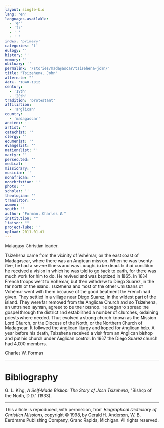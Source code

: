```yaml
---
layout: single-bio
lang: 'en'
languages-available:
  - 'en'
  - 'fr'
  - ' '
  - ' '
index: 'primary'
categories: 't'
eulogy: ''
history: ''
memory: ''
obituary: ''
permalink: '/stories/madagascar/tsizehena-john/'
title: "Tsizehena, John"
alternate: ""
date: '1840-1912'
century:
  - '19th'
  - '20th'
tradition: 'protestant'
affiliation:
  - 'anglican'
country:
  - 'madagascar'
ancient: ''
artist: ''
catechist: ''
clergy: ''
ecumenist: ''
evangelist: ''
nationalist: ''
martyr: ''
persecuted: ''
medical: ''
missionary: ''
musician: ''
nonafrican: ''
nonchristian: ''
photo: ''
scholar: ''
theologian: ''
translator: ''
women: ''
youth: ''
author: "Forman, Charles W."
institution: ""
liaison: ""
project-luke: ''
upload: 2011-01-01
---
```




Malagasy Christian leader.

Tsizehena came from the vicinity of Vohémar, on the east coast of Madagascar, where there was an Anglican mission. When he was twenty-five, he had a severe illness and was thought to be dead. In that condition he received a vision in which he was told to go back to earth, for there was much work for him to do. He revived and was baptized in 1865. In 1884 French troops went to Vohémar, but then withdrew to Diego Suarez, in the far north of the island. Tsizehena and most of the other Christians of Vohémar went with them because of the good treatment the French had given.  They settled in a village near Diego Suarez, in the wildest part of the island. They were far removed from the Anglican Church and so Tsizehena, an untrained layman, agreed to be their bishop. He began to spread the gospel through the district and established a number of churches, ordaining priests where needed. Thus evolved a strong church known as the Mission Lord Church, or the Diocese of the North, or the Northern Church of Madagscar. It followed the Anglican liturgy and hoped for Anglican help. A year before his death, Tsizehena received a visit from an Anglican bishop and put his church under Anglican control. In 1967 the Diego Suarez church had 4,000 members.

Charles W. Forman

---

# Bibliography

G. L. King, *A Self-Made Bishop: The Story of John Tsizehena*, "Bishop of the North, D.D." (1933).

---

This article is reproduced, with permission, from *Biographical Dictionary of Christian Missions*,   copyright &copy; 1998, by Gerald H. Anderson, W. B. Eerdmans Publishing Company, Grand Rapids, Michigan.  All rights reserved.